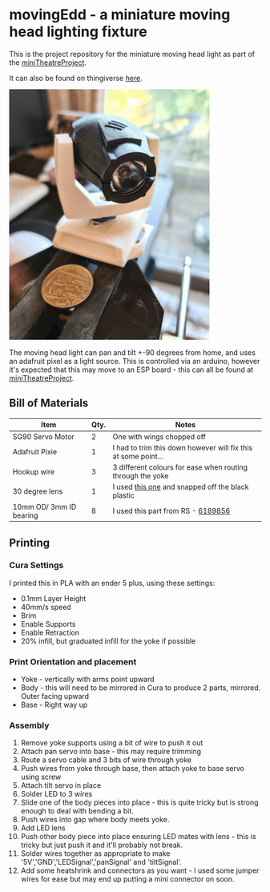 # movingEdd - a miniature moving head lighting fixture

This is the project repository for the miniature moving head light as part of the [miniTheatreProject](https://github.com/cooke001/miniTheatreProject).

It can also be found on thingiverse [here](https://www.thingiverse.com/thing:4511441).

<img src="moverFull.jpeg" width="400" >

The moving head light can pan and tilt +-90 degrees from home, and uses an adafruit pixel as a light source.
This is controlled via an arduino, however it's expected that this may move to an ESP board - this can all be found at [miniTheatreProject](https://github.com/cooke001/miniTheatreProject).

## Bill of Materials

|Item|Qty.|Notes|
|---|---|---|
|SG90 Servo Motor|2|One with wings chopped off|
|Adafruit Pixie|1|I had to trim this down however will fix this at some point...|
|Hookup wire|3|3 different colours for ease when routing through the yoke|
|30 degree lens|1|I used [this one](https://www.ebay.co.uk/itm/10pcs-30-degree-led-Lens-for-1W-3W-5W-Hight-Power-LED-with-Holder-FOHGUK/193228555050?hash=item2cfd51c32a:g:HGMAAOSwmUdUXbOJ) and snapped off the black plastic|
|10mm OD/ 3mm ID bearing|8|I used this part from RS - [6189856](https://uk.rs-online.com/web/p/ball-bearings/6189856/)|

## Printing
### Cura Settings
I printed this in PLA with an ender 5 plus, using these settings:
* 0.1mm Layer Height
* 40mm/s speed
* Brim
* Enable Supports
* Enable Retraction
* 20% infill, but graduated infill for the yoke if possible

### Print Orientation and placement
* Yoke - vertically with arms point upward
* Body - this will need to be mirrored in Cura to produce 2 parts, mirrored. Outer facing upward
* Base - Right way up

### Assembly
1. Remove yoke supports using a bit of wire to push it out
2. Attach pan servo into base - this may require trimming
3. Route a servo cable and 3 bits of wire through yoke
4. Push wires from yoke through base, then attach yoke to base servo using screw
5. Attach tilt servo in place
6. Solder LED to 3 wires
7. Slide one of the body pieces into place - this is quite tricky but is strong enough to deal with bending a bit.
8. Push wires into gap where body meets yoke.
9. Add LED lens
10. Push other body piece into place ensuring LED mates with lens - this is tricky but just push it and it'll probably not break.
11. Solder wires together as appropriate to make '5V','GND','LEDSignal','panSignal' and 'tiltSignal'.
12. Add some heatshrink and connectors as you want - I used some jumper wires for ease but may end up putting a mini connector on soon.
